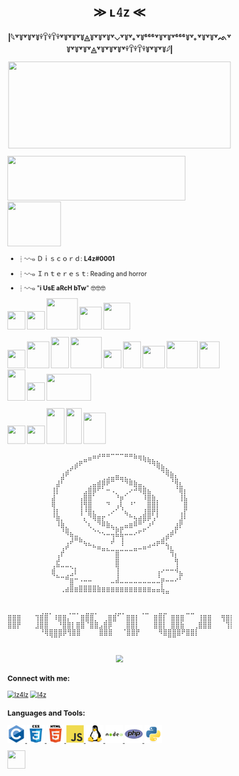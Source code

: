 
<h1 align="center">≫ ʟ𝟺ᴢ ≪</h1>
<h3 align="center">|𓆩꒷꒦꒷꒦꒷꒦𓍊𓋼𓍊𓋼𓍊꒷꒦꒷꒦꒷꒦◬꒦꒷꒦꒷꒦꒷⌵꒷꒦꒷｡꒷꒦⁶⁶⁶꒷꒦꒷꒦꒷⁶⁶⁶꒦꒷｡꒷꒦꒷꒦꒷ᨒ꒷꒦꒷꒦꒷꒦꒷◬꒷꒦꒷꒦꒷꒦꒷𓍊𓋼𓍊𓋼𓍊꒦꒷꒦꒷꒦𓆪|
</h3>
<p></p>
<div id="image" align="center">
    <img src="https://i.pinimg.com/originals/8f/12/0c/8f120cffea198788e158a80bbe97effd.png" width="500" height="195" >
</div>

<p float="left">

<img src="https://external-content.duckduckgo.com/iu/?u=https%3A%2F%2Fimg15.deviantart.net%2F23f8%2Fi%2F2016%2F364%2F2%2Fe%2Fcartoon_network_battle_crashers_sprites_by_broxome-datgwkr.png&f=1&nofb=1&ipt=f9782ad55c50fce50300634f123fb625639c573d87e88b677af6a21fd91f3c19&ipo=images" width="400" height="100">

<img src="https://external-content.duckduckgo.com/iu/?u=https%3A%2F%2Fvignette2.wikia.nocookie.net%2Fadventuretimewithfinnandjake%2Fimages%2F4%2F48%2FThe_Lich_King.png%2Frevision%2Flatest%3Fcb%3D20120912004917&f=1&nofb=1&ipt=f7ff97d335c2380971d8d9213e3aafa6825d9a33b5e7eec6220c995690603bc4&ipo=images" width="120" height="100" >

</p>
 
- ┆∿∿๑ Ｄｉｓｃｏｒｄ: **L4z#0001**
- ┆∿∿๑ Ｉｎｔｅｒｅｓｔ: Reading and horror

- ┆∿∿๑ "**i UsE aRcH bTw**" 🤓🤓🤓

<p float="left">
  <img src="https://external-content.duckduckgo.com/iu/?u=https%3A%2F%2Fwww.pinclipart.com%2Fpicdir%2Fbig%2F132-1322055_plants-vs-zombies-clipart-pea-pod-peashooter-plants.png&f=1&nofb=1&ipt=87fb1446fe2d14d77949ec82de6857e0072facd4d30d39dba7b3f2d6bddc8bc4&ipo=images" width="40" height="41" />
  <img src="https://external-content.duckduckgo.com/iu/?u=https%3A%2F%2Fwww.pngarts.com%2Ffiles%2F3%2FAdventure-Time-PNG-Pic.png&f=1&nofb=1&ipt=944e4630d43f2ca46429c99c1e67a81db580b2a8f8692675f74af9a0e7c8e780&ipo=images" width="40" height="41" />
  
  <img src="https://external-content.duckduckgo.com/iu/?u=https%3A%2F%2Fassets.stickpng.com%2Fthumbs%2F5c80f20a72f5d9028c17eccf.png&f=1&nofb=1&ipt=758ef341ea5c75b68b16deaee04b2401f80e8f8871f8f356f2f55539f0e99c34&ipo=images" width="70" height="70">
  
  <img src="https://external-content.duckduckgo.com/iu/?u=https%3A%2F%2Fi.pinimg.com%2Foriginals%2Fb0%2F5c%2F76%2Fb05c76c365015040d46e25f83693c1b4.png&f=1&nofb=1&ipt=35d8ee57e11f95377b66d1d05a40472bc17cdb1a8226fafe7f4f84a1e4f01547&ipo=images" width="50" height="51">
 
  <img src="https://external-content.duckduckgo.com/iu/?u=https%3A%2F%2Fi.pinimg.com%2Foriginals%2Ffc%2Fb5%2F42%2Ffcb54297b2e2fc4d6afab65a488b6acd.png&f=1&nofb=1&ipt=1bbf99be446bc92e78ff57cb55a54a28dcf9286660b92e94e02e0a079c6297c0&ipo=images" width="60" height="60" >
 
</p>

<p float="left">
  <img src="https://external-content.duckduckgo.com/iu/?u=https%3A%2F%2Fimages-wixmp-ed30a86b8c4ca887773594c2.wixmp.com%2Ff%2Fa56a120e-044b-4d54-ad39-e9f4afcccb05%2Fda2ox3q-c730ef05-78a3-4771-9338-c47b7f613c6a.png%3Ftoken%3DeyJ0eXAiOiJKV1QiLCJhbGciOiJIUzI1NiJ9.eyJzdWIiOiJ1cm46YXBwOjdlMGQxODg5ODIyNjQzNzNhNWYwZDQxNWVhMGQyNmUwIiwiaXNzIjoidXJuOmFwcDo3ZTBkMTg4OTgyMjY0MzczYTVmMGQ0MTVlYTBkMjZlMCIsIm9iaiI6W1t7InBhdGgiOiJcL2ZcL2E1NmExMjBlLTA0NGItNGQ1NC1hZDM5LWU5ZjRhZmNjY2IwNVwvZGEyb3gzcS1jNzMwZWYwNS03OGEzLTQ3NzEtOTMzOC1jNDdiN2Y2MTNjNmEucG5nIn1dXSwiYXVkIjpbInVybjpzZXJ2aWNlOmZpbGUuZG93bmxvYWQiXX0.Z_mW-Nx1p5C8nPPENx2qFd0ub1faQh6bzd8rB4B9Dr4&f=1&nofb=1&ipt=8af5818beefdd0f8504febe27e6475907d0e1d51ccc8689aafb26ddbae6db59a&ipo=images" width="40" height="41">
  
  <img src="https://external-content.duckduckgo.com/iu/?u=http%3A%2F%2Fimg3.wikia.nocookie.net%2F__cb20140303173330%2Funcle-grandpa%2Fimages%2Fc%2Fc1%2FTransparent_Uncle_Grandpa_with_sunglasses.png&f=1&nofb=1&ipt=049c301f7c5c522f3bfaae28a001eb65b3d9f5084b36d571250bf91259b459b7&ipo=images" width="50" height="60">
  
  <img src="https://img.cartoongoodies.com/wp-content/uploads/2020/04/Clarence-Wendle-party-hat.png" width="40" height="70">
  
  <img src="https://external-content.duckduckgo.com/iu/?u=http%3A%2F%2Fassets.stickpng.com%2Fthumbs%2F5c80f73b72f5d9028c17ed29.png&f=1&nofb=1&ipt=c754420314e7a15ea666b33c1def9d538c08ca9e91fd9990f332ee8cd1c15139&ipo=images" width="70" height="70">
  
  <img src="https://external-content.duckduckgo.com/iu/?u=http%3A%2F%2F4.bp.blogspot.com%2F-PSTfGOMDRY4%2FU__SugmSPqI%2FAAAAAAAAhg8%2FlTZzYRzpt-g%2Fs1600%2FGumballOverlay3.png&f=1&nofb=1&ipt=d307fb9b2c083192f7a11ba1dcc547068b17068da5642bd5e1baff9dec906d2c&ipo=images" width="40" height="41">
  
  <img src="https://external-content.duckduckgo.com/iu/?u=https%3A%2F%2Fvignette1.wikia.nocookie.net%2Fsteven-universe%2Fimages%2F3%2F3b%2FPeridot_Makes_a_Silly_Face_and_Looks_at_Her_Screen.png%2Frevision%2Flatest%3Fcb%3D20161225020743&f=1&nofb=1&ipt=20b3d1fae2918a4927c5f55bdfea6350c53ceae4dc88b8fbea7ac23c5005a98f&ipo=images" width="40" height="60">
  
  <img src="https://external-content.duckduckgo.com/iu/?u=https%3A%2F%2Fvignette.wikia.nocookie.net%2Fcharacterprofile%2Fimages%2F0%2F07%2FSteven_Special_Pose.png%2Frevision%2Flatest%3Fcb%3D20160107181634&f=1&nofb=1&ipt=c2a54d9063ad9952e21ae6c8f1072a90b663ab109b0231d9bee2b9989d22d9ff&ipo=images" width="50" height="50" >
  
   <img src="https://external-content.duckduckgo.com/iu/?u=https%3A%2F%2Fi.pinimg.com%2Foriginals%2Fb9%2F1c%2Fb6%2Fb91cb69c24045123c8539fff9b178b61.png&f=1&nofb=1&ipt=836555dfc105387c9d47c785bdf1b9c936e7039ef8aefeb7b87730d0d260724d&ipo=images" width="70" height="61">
  
  <img src="https://external-content.duckduckgo.com/iu/?u=https%3A%2F%2Ffreepngimg.com%2Fdownload%2Ffuturama%2F29203-8-bender-transparent-background.png&f=1&nofb=1&ipt=c1cb89623e91ac382486ab83fd33a25ac33a97338193081810dca752360e553f&ipo=images" width="45" height="60">
    
   <img src="https://external-content.duckduckgo.com/iu/?u=http%3A%2F%2Fvignette3.wikia.nocookie.net%2Fkingofthehill%2Fimages%2Fc%2Fc4%2FHank_Hill.png%2Frevision%2Flatest%3Fcb%3D20140504043948&f=1&nofb=1&ipt=edba30fe1819b633aaec0564e5b20f23b9ed0e8422d80f453bf39bfd491fc734&ipo=images" width="40" height="70">
    
   <img src="https://external-content.duckduckgo.com/iu/?u=https%3A%2F%2Fvignette1.wikia.nocookie.net%2Ffamily-guy-the-quest-for-stuff%2Fimages%2Fe%2Fea%2FStewie.png%2Frevision%2Flatest%3Fcb%3D20140419144429&f=1&nofb=1&ipt=8166528921c6bce27ab5ea272956a3eecd1391c639178621be802dde0b86f997&ipo=images" width="40" height="41">
    
   <img src="https://external-content.duckduckgo.com/iu/?u=https%3A%2F%2Fwebstockreview.net%2Fimages%2Fdonut-clipart-simpsons-donut-15.png&f=1&nofb=1&ipt=1fe04039c578cacdd028d221235362b874c640ba440a77de19f51eef7d254a1c&ipo=images" width="100" height="60">
    
</p>

<p float="left">

<img src="https://external-content.duckduckgo.com/iu/?u=https%3A%2F%2Fwww.pinclipart.com%2Fpicdir%2Fbig%2F572-5727271_angry-cartoons-angry-benson-regular-show-clipart.png&f=1&nofb=1&ipt=70ddca820353af6a8b399d1ebe9840beda35df4c462ca254e34749dea625a51e&ipo=images" width="40" height="41"/>

  <img src="https://external-content.duckduckgo.com/iu/?u=https%3A%2F%2Fi.pinimg.com%2Foriginals%2F6d%2Fa2%2F28%2F6da228bffa9aa14b2374d7270f86dece.png&f=1&nofb=1&ipt=6af7e2edf01480486f04d4e245ceef09c5d5a89e8619ce8eb5d83190f288b4f4&ipo=images" width="40" height="41">
  
   <img src="https://external-content.duckduckgo.com/iu/?u=https%3A%2F%2Fi.pinimg.com%2Foriginals%2Fb5%2Fd4%2F20%2Fb5d42077e50ae8c9044b7dc3cbdac7d1.png&f=1&nofb=1&ipt=5dfcc880a0cc28e67f8f13d99409049bac8379abc8f45714d4bef4516b80708b&ipo=images" width="40" height="80">
    
  <img src="https://external-content.duckduckgo.com/iu/?u=https%3A%2F%2Fvignette.wikia.nocookie.net%2Fvillains%2Fimages%2F5%2F5a%2FAnti_Pops.png%2Frevision%2Flatest%3Fcb%3D20171001001141&f=1&nofb=1&ipt=30b5891edcf6469ce37f6941397c31ea832786cf8481c8c0f1e8e82e1de007d9&ipo=images" width="35" height="80">
  
  <img src="https://external-content.duckduckgo.com/iu/?u=https%3A%2F%2Fvignette1.wikia.nocookie.net%2Fvideogamefanon%2Fimages%2F6%2F64%2FTt_raven_by_glee_chan-d5684r5.png%2Frevision%2Flatest%3Fcb%3D20141112123939&f=1&nofb=1&ipt=1a23e4c68d71a6965c7270de59a26e38ae4b14d2bd3f2adef4325ccaec4c66d9&ipo=images" width="50" height="70">
    
</p>


<div id="arch" align="center">

<p><pre>
⠀⠀⠀⠀⠀⠀⠀⠀⣀⣤⡴⠶⠶⠒⠒⠒⠶⠶⣦⣤⣄⡀⠀⠀⠀⠀⠀⠀⠀⠀
⠀⠀⠀⠀⠀⣠⡶⠛⠉⠀⠀⠀⠀⠀⠀⠀⠀⠀⠀⠈⠙⠻⢷⣦⡀⠀⠀⠀⠀⠀
⠀⠀⠀⣠⠞⠋⠀⠀⠀⠀⠀⠀⠀⠀⠀⠀⠀⠀⠀⠀⠀⠀⠀⠙⢿⣦⡀⠀⠀⠀
⠀⠀⣼⠋⠀⠀⠀⠀⠀⠀⠀⢀⣠⣤⣶⣤⣄⡀⠀⠀⠀⠀⠀⠀⠀⠙⢿⣆⠀⠀
⠀⣼⠃⠀⠀⠀⠀⠀⢀⣤⣾⡿⠟⠉⠀⠈⠙⠿⣷⣤⡀⠀⠀⠀⠀⠀⠈⢻⣆⠀
⢸⡇⠀⠀⠀⠀⠀⣠⣿⡿⠋⠁⠒⠠⡀⠀⢀⠔⠚⠻⣿⣦⠀⠀⠀⠀⠀⠈⢿⡆
⣼⠀⠀⠀⠀⠀⢠⣿⣿⠁⠀⠀⠀⠀⠘⡶⠁⠀⠀⠀⠸⣿⣷⡀⠀⠀⠀⠀⢸⣧
⢿⠀⠀⠀⠀⠀⢸⢻⣿⠀⠀⠀⠙⠀⢠⢇⠀⠘⠁⠀⠀⣿⣿⡇⠀⠀⠀⠀⠀⣿
⢸⡇⠀⠀⠀⠀⢸⠘⣿⣆⠀⠀⢀⠔⠁⠈⢦⡀⠀⠀⣸⣿⡟⡇⠀⠀⠀⠀⢠⡏
⠈⢿⡄⠀⠀⠀⠀⢆⠈⠻⣿⣏⡀⠀⠀⠀⠀⠉⣳⣾⡿⠟⡰⠁⠀⠀⠀⠀⣼⠃
⠀⠘⢿⣄⠀⠀⠀⠀⠣⡀⠈⠛⠿⢦⣄⣤⠶⠿⠛⠉⣀⠜⠁⠀⠀⠀⠀⣼⠏⠀
⠀⠀⠈⠻⣦⣀⠀⠀⠀⠈⠑⠢⠤⢤⣯⣧⠤⠤⠔⠋⠁⠀⠀⠀⠀⣠⡾⠃⠀⠀
⠀⠀⠀⢀⡼⠛⠷⣄⡀⠀⠀⠀⠀⡼⠀⢸⠀⠀⠀⠀⠀⠀⢀⣤⣾⡋⠀⠀⠀⠀
⠀⠀⢠⠞⠀⠀⠀⠈⠉⠓⠶⣤⣄⣀⣀⣈⣀⣀⣤⠤⠶⠚⠉⠁⠀⠹⣆⠀⠀⠀
⠀⢠⠏⠀⠀⠀⠀⠀⠀⠀⠀⠀⠀⠀⣿⠀⠀⠀⠀⠀⠀⠀⠀⠀⠀⠀⠹⡆⠀⠀
⠀⣞⠀⠀⠀⠀⠀⠀⠀⠀⠀⠀⠀⠀⣿⠀⠀⠀⠀⠀⠀⠀⠀⠀⠀⠀⠀⢻⠀⠀
⣼⠉⠉⠉⠑⡆⠀⠀⠀⠀⠀⠀⠀⠀⢹⠀⠀⠀⠀⠀⠀⠀⠀⢀⡠⠤⠤⢼⡀⠀
⠙⠦⠤⣴⣚⣁⠀⠀⠀⠀⠀⠀⠀⠀⢸⠀⠀⠀⠀⠀⠀⠀⠀⠸⣀⠀⠀⢀⡟⠀
⠀⠀⠀⠀⣿⠀⣈⣉⣉⣀⡀⠀⠀⠒⠛⠒⠒⠒⠒⠒⠒⠒⠒⠒⡏⠉⠉⠁⠀⠀
⠀⠀⠠⠾⠿⠿⠿⠿⠿⠿⠿⠿⠿⠿⠿⠿⠿⠿⠿⠿⠿⠿⠶⠶⢷⣤⠀⠀⠀⠀

⢀⣀⡀⠀⠀⠀⢀⣀⡀⠀⣀⣀⡀⠀⠀⠀⢀⣀⡀⠀⠀⠀⢀⣀⠀⠀⣀⣀⠀⠀⠀⠀⣀⣀⠀
⣿⣿⣿⠀⠀⠀⢹⣿⣿⠀⠸⣿⣿⡄⠀⠀⣿⣿⣿⡀⠀⢀⣿⣿⠁⠀⣿⣿⡇⠀⠀⠀⣿⣿⡇
⣿⣿⣿⠀⠀⠀⢸⣿⣿⠀⠀⢻⣿⣷⠀⢰⣿⣿⣿⣇⠀⣼⣿⡇⠀⠀⣿⣿⡇⠀⠀⠀⣿⣿⡇
⣿⣿⡟⠀⠀⠀⣸⣿⣿⠀⠀⠘⣿⣿⡇⣿⣿⠈⣿⣿⣠⣿⡿⠀⠀⠀⣿⣿⡇⠀⠀⠀⣿⣿⡇
⣿⣿⣷⠀⠀⢀⣿⣿⣿⠀⠀⠀⢹⣿⣿⣿⡏⠀⢹⣿⣿⣿⠇⠀⠀⠀⣿⣿⣇⠀⠀⣰⣿⣿⡇
⠘⢿⣿⣿⣿⡿⢻⣿⣿⠀⠀⠀⠀⣿⣿⣿⠀⠀⠈⣿⣿⡟⠀⠀⠀⠀⠻⣿⣿⣿⣿⠟⣿⣿⡇
⠀⠀⠈⠉⠁⠀⠀⠀⠀⠀⠀⠀⠀⠀⠀⠀⠀⠀⠀⠀⠀⠀⠀⠀⠀⠀⠀⠀⠉⠉⠀⠀⠀⠀⠀</pre></p>
</div>



<div id="image" align="center">
    <img src="https://www3.nd.edu/~ljordan/linux/images/tux1.gif">
</div>


<h3 align="left">Connect with me:</h3>
<p align="left">
<a href="https://twitter.com/lz4lz" target="blank"><img align="center" src="https://raw.githubusercontent.com/rahuldkjain/github-profile-readme-generator/master/src/images/icons/Social/twitter.svg" alt="lz4lz" height="30" width="40" /></a>
<a href="https://www.youtube.com/c/l4z" target="blank"><img align="center" src="https://raw.githubusercontent.com/rahuldkjain/github-profile-readme-generator/master/src/images/icons/Social/youtube.svg" alt="l4z" height="30" width="40" /></a>
</p>

<h3 align="left">Languages and Tools:</h3>
<p align="left"> <a href="https://www.cprogramming.com/" target="_blank" rel="noreferrer"> <img src="https://raw.githubusercontent.com/devicons/devicon/master/icons/c/c-original.svg" alt="c" width="40" height="40"/> </a> <a href="https://www.w3schools.com/css/" target="_blank" rel="noreferrer"> <img src="https://raw.githubusercontent.com/devicons/devicon/master/icons/css3/css3-original-wordmark.svg" alt="css3" width="40" height="40"/> </a> <a href="https://www.w3.org/html/" target="_blank" rel="noreferrer"> <img src="https://raw.githubusercontent.com/devicons/devicon/master/icons/html5/html5-original-wordmark.svg" alt="html5" width="40" height="40"/> </a> <a href="https://developer.mozilla.org/en-US/docs/Web/JavaScript" target="_blank" rel="noreferrer"> <img src="https://raw.githubusercontent.com/devicons/devicon/master/icons/javascript/javascript-original.svg" alt="javascript" width="40" height="40"/> </a> <a href="https://www.linux.org/" target="_blank" rel="noreferrer"> <img src="https://raw.githubusercontent.com/devicons/devicon/master/icons/linux/linux-original.svg" alt="linux" width="40" height="40"/> </a> <a href="https://nodejs.org" target="_blank" rel="noreferrer"> <img src="https://raw.githubusercontent.com/devicons/devicon/master/icons/nodejs/nodejs-original-wordmark.svg" alt="nodejs" width="40" height="40"/> </a> <a href="https://www.php.net" target="_blank" rel="noreferrer"> <img src="https://raw.githubusercontent.com/devicons/devicon/master/icons/php/php-original.svg" alt="php" width="40" height="40"/> </a> <a href="https://www.python.org" target="_blank" rel="noreferrer"> <img src="https://raw.githubusercontent.com/devicons/devicon/master/icons/python/python-original.svg" alt="python" width="40" height="40"/> </a> </p> 


  <img src="https://external-content.duckduckgo.com/iu/?u=http%3A%2F%2Fimg3.wikia.nocookie.net%2F__cb20120729225549%2Fadventuretimewithfinnandjake%2Fimages%2F0%2F07%2FWaving_Snail.png&f=1&nofb=1&ipt=a2120f05b13762022aa280be4e252ea85df4751e53b423d5f33e4eaaddbb2a0c&ipo=images" width="40" height="41" >

